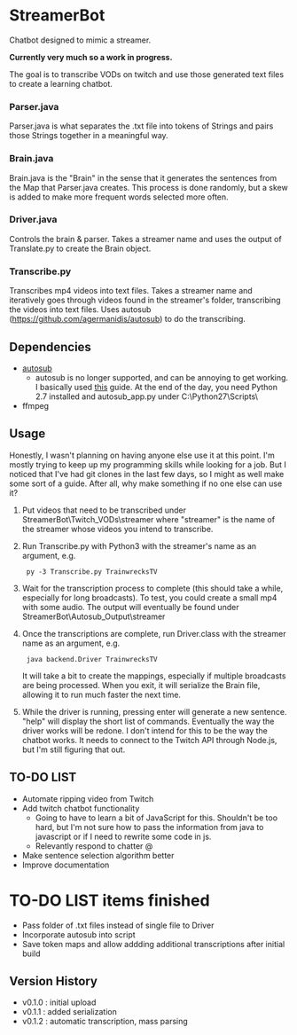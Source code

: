# StreamerBot

Chatbot designed to mimic a streamer.

**Currently very much so a work in progress.**

The goal is to transcribe VODs on twitch and use those generated text files to create a learning chatbot.

### Parser.java

Parser.java is what separates the .txt file into tokens of Strings and pairs those Strings together in a meaningful way.

### Brain.java

Brain.java is the "Brain" in the sense that it generates the sentences from the Map that Parser.java creates.
This process is done randomly, but a skew is added to make more frequent words selected more often.

### Driver.java

Controls the brain & parser. Takes a streamer name and uses the output of Translate.py to create the Brain object.

### Transcribe.py

Transcribes mp4 videos into text files. Takes a streamer name and iteratively goes through videos found in the streamer's folder, transcribing the videos into text files.
Uses autosub (https://github.com/agermanidis/autosub) to do the transcribing.

## Dependencies

* [autosub](https://github.com/agermanidis/autosub)
   * autosub is no longer supported, and can be annoying to get working. I basically used [this](https://www.programmersought.com/article/57056237908/) guide. At the end of the day, you need Python 2.7 installed and autosub_app.py under C:\Python27\Scripts\
* ffmpeg

## Usage

Honestly, I wasn't planning on having anyone else use it at this point. I'm mostly trying to keep up my programming skills while looking for a job. But I noticed that I've had git clones in the last few days, so I might as well make some sort of a guide. After all, why make something if no one else can use it?

1) Put videos that need to be transcribed under StreamerBot\Twitch_VODs\streamer where "streamer" is the name of the streamer whose videos you intend to transcribe.
2) Run Transcribe.py with Python3 with the streamer's name as an argument, e.g.
        
        py -3 Transcribe.py TrainwrecksTV
      
3) Wait for the transcription process to complete (this should take a while, especially for long broadcasts). To test, you could create a small mp4 with some audio. The output will eventually be found under StreamerBot\Autosub_Output\streamer
4) Once the transcriptions are complete, run Driver.class with the streamer name as an argument, e.g.

        java backend.Driver TrainwrecksTV
        
   It will take a bit to create the mappings, especially if multiple broadcasts are being processed. When you exit, it will serialize the Brain file, allowing it to run much faster the next time.
5) While the driver is running, pressing enter will generate a new sentence. "help" will display the short list of commands. Eventually the way the driver works will be redone. I don't intend for this to be the way the chatbot works. It needs to connect to the Twitch API through Node.js, but I'm still figuring that out.


## TO-DO LIST

* Automate ripping video from Twitch
* Add twitch chatbot functionality
    * Going to have to learn a bit of JavaScript for this. Shouldn't be too hard, but I'm not sure how to pass the information from java to javascript or if I need to rewrite some code in js.
    * Relevantly respond to chatter @
* Make sentence selection algorithm better
* Improve documentation

# TO-DO LIST items finished

* Pass folder of .txt files instead of single file to Driver
* Incorporate autosub into script
* Save token maps and allow addding additional transcriptions after initial build

## Version History

* v0.1.0 : initial upload
* v0.1.1 : added serialization
* v0.1.2 : automatic transcription, mass parsing 
